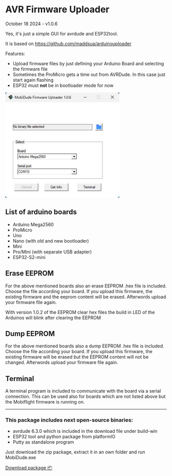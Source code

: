 # AVR Firmware Uploader

October 18 2024 - v1.0.6

Yes, it's just a simple GUI for avrdude and ESP32tool.

It is based on https://github.com/maddsua/arduinouploader

Features:
- Upload firmware files by just defining your Arduino Board and selecting the firmware file
- Sometimes the ProMicro gets a time out from AVRDude. In this case just start again flashing
- ESP32 must **not** be in bootloader mode for now

<img src="info/interface-106.jpg" width="356"/>


## List of arduino boards

- Arduino Mega2560
- ProMicro
- Uno
- Nano (with old and new bootloader)
- Mini
- Pro/Mini (with separate USB adapter)
- ESP32-S2-mini

## Erase EEPROM

For the above mentioned boards also an erase EEPROM .hex file is included.
Choose the file according your board.
If you upload this firmware, the existing firmware and the eeprom content will be erased.
Afterwords upload your firmware file again.

With version 1.0.2 of the EEPROM clear hex files the build in LED of the Arduinos will blink after clearing the EEPROM

## Dump EEPROM

For the above mentioned boards also a dump EEPROM .hex file is included.
Choose the file according your board.
If you upload this firmware, the existing firmware will be erased but the EEPROM content will not be changed.
Afterwords upload your firmware file again.

## Terminal

A terminal program is included to communicate with the board via a serial connection. This can be used also for boards which are not listed above but the Mobiflight firmware is running on.

---

### This package includes next open-source binaries:

 - avrdude 6.3.0 which is included in the download file under build-win
 - ESP32 tool and python package from platformIO
 - Putty as standalone program

Just download the zip package, extract it in an own folder and run MobiDude.exe


[Download package 📦](build-win/MobiDude-1.0.6.zip)
